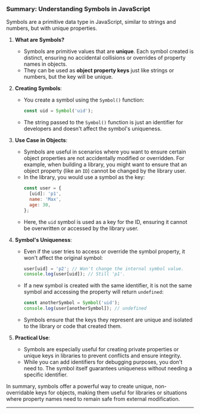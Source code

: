 ### Summary: Understanding Symbols in JavaScript

Symbols are a primitive data type in JavaScript, similar to strings and numbers, but with unique properties.

1. **What are Symbols?**  
   - Symbols are primitive values that are **unique**. Each symbol created is distinct, ensuring no accidental collisions or overrides of property names in objects.
   - They can be used as **object property keys** just like strings or numbers, but the key will be unique.

2. **Creating Symbols**:
   - You create a symbol using the `Symbol()` function:
     ```js
     const uid = Symbol('uid');
     ```
   - The string passed to the `Symbol()` function is just an identifier for developers and doesn't affect the symbol's uniqueness.

3. **Use Case in Objects**:
   - Symbols are useful in scenarios where you want to ensure certain object properties are not accidentally modified or overridden. For example, when building a library, you might want to ensure that an object property (like an `ID`) cannot be changed by the library user.
   - In the library, you would use a symbol as the key:
     ```js
     const user = {
       [uid]: 'p1',
       name: 'Max',
       age: 30,
     };
     ```
   - Here, the `uid` symbol is used as a key for the ID, ensuring it cannot be overwritten or accessed by the library user.

4. **Symbol's Uniqueness**:
   - Even if the user tries to access or override the symbol property, it won't affect the original symbol:
     ```js
     user[uid] = 'p2'; // Won't change the internal symbol value.
     console.log(user[uid]); // Still 'p1'.
     ```
   - If a new symbol is created with the same identifier, it is not the same symbol and accessing the property will return `undefined`:
     ```js
     const anotherSymbol = Symbol('uid');
     console.log(user[anotherSymbol]); // undefined
     ```
   - Symbols ensure that the keys they represent are unique and isolated to the library or code that created them.

5. **Practical Use**:
   - Symbols are especially useful for creating private properties or unique keys in libraries to prevent conflicts and ensure integrity.
   - While you can add identifiers for debugging purposes, you don't need to. The symbol itself guarantees uniqueness without needing a specific identifier.

In summary, symbols offer a powerful way to create unique, non-overridable keys for objects, making them useful for libraries or situations where property names need to remain safe from external modification.

---

